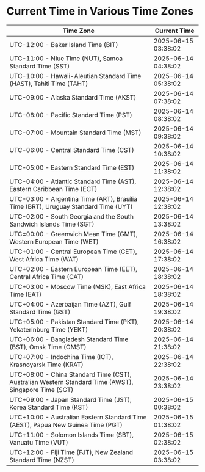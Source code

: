# Current Time in Various Time Zones

| Time Zone | Current Time |
|-----------|--------------|
| UTC-12:00 - Baker Island Time (BIT) | 2025-06-15 03:38:02 |
| UTC-11:00 - Niue Time (NUT), Samoa Standard Time (SST) | 2025-06-14 04:38:02 |
| UTC-10:00 - Hawaii-Aleutian Standard Time (HAST), Tahiti Time (TAHT) | 2025-06-14 05:38:02 |
| UTC-09:00 - Alaska Standard Time (AKST) | 2025-06-14 07:38:02 |
| UTC-08:00 - Pacific Standard Time (PST) | 2025-06-14 08:38:02 |
| UTC-07:00 - Mountain Standard Time (MST) | 2025-06-14 09:38:02 |
| UTC-06:00 - Central Standard Time (CST) | 2025-06-14 10:38:02 |
| UTC-05:00 - Eastern Standard Time (EST) | 2025-06-14 11:38:02 |
| UTC-04:00 - Atlantic Standard Time (AST), Eastern Caribbean Time (ECT) | 2025-06-14 12:38:02 |
| UTC-03:00 - Argentina Time (ART), Brasília Time (BRT), Uruguay Standard Time (UYT) | 2025-06-14 12:38:02 |
| UTC-02:00 - South Georgia and the South Sandwich Islands Time (SGT) | 2025-06-14 13:38:02 |
| UTC±00:00 - Greenwich Mean Time (GMT), Western European Time (WET) | 2025-06-14 16:38:02 |
| UTC+01:00 - Central European Time (CET), West Africa Time (WAT) | 2025-06-14 17:38:02 |
| UTC+02:00 - Eastern European Time (EET), Central Africa Time (CAT) | 2025-06-14 18:38:02 |
| UTC+03:00 - Moscow Time (MSK), East Africa Time (EAT) | 2025-06-14 18:38:02 |
| UTC+04:00 - Azerbaijan Time (AZT), Gulf Standard Time (GST) | 2025-06-14 19:38:02 |
| UTC+05:00 - Pakistan Standard Time (PKT), Yekaterinburg Time (YEKT) | 2025-06-14 20:38:02 |
| UTC+06:00 - Bangladesh Standard Time (BST), Omsk Time (OMST) | 2025-06-14 21:38:02 |
| UTC+07:00 - Indochina Time (ICT), Krasnoyarsk Time (KRAT) | 2025-06-14 22:38:02 |
| UTC+08:00 - China Standard Time (CST), Australian Western Standard Time (AWST), Singapore Time (SGT) | 2025-06-14 23:38:02 |
| UTC+09:00 - Japan Standard Time (JST), Korea Standard Time (KST) | 2025-06-15 00:38:02 |
| UTC+10:00 - Australian Eastern Standard Time (AEST), Papua New Guinea Time (PGT) | 2025-06-15 01:38:02 |
| UTC+11:00 - Solomon Islands Time (SBT), Vanuatu Time (VUT) | 2025-06-15 02:38:02 |
| UTC+12:00 - Fiji Time (FJT), New Zealand Standard Time (NZST) | 2025-06-15 03:38:02 |
